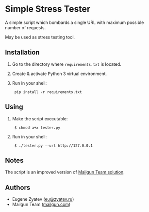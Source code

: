 # Simple Stress Tester

A simple script which bombards a single URL with maximum possible number of requests.

May be used as stress testing tool. 

## Installation

1. Go to the directory where `requirements.txt` is located.
2. Create & activate Python 3 virtual environment.
3. Run in your shell:  

        pip install -r requirements.txt 

## Using

1. Make the script executable:

        $ chmod a+x tester.py
        
2. Run in your shell:

        $ ./tester.py --url http://127.0.0.1

## Notes

The script is an improved version of [Mailgun Team solution](http://blog.mailgun.com/stress-testing-http-with-twisted-python-and-treq/).

## Authors

* Eugene Zyatev ([eu@zyatev.ru](mailto:eu@zyatev.ru))
* Mailgun Team ([mailgun.com](https://www.mailgun.com/))